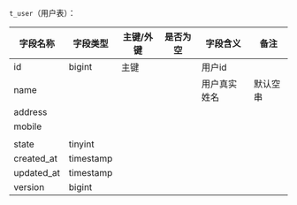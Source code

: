 `t_user`（用户表）：

| 字段名称   | 字段类型  | 主键/外键 | 是否为空 | 字段含义     | 备注     |
| ---------- | --------- | --------- | -------- | ------------ | -------- |
| id         | bigint    | 主键      |          | 用户id       |          |
| name       |           |           |          | 用户真实姓名 | 默认空串 |
| address    |           |           |          |              |          |
| mobile     |           |           |          |              |          |
|            |           |           |          |              |          |
| state      | tinyint   |           |          |              |          |
| created_at | timestamp |           |          |              |          |
| updated_at | timestamp |           |          |              |          |
| version    | bigint    |           |          |              |          |

